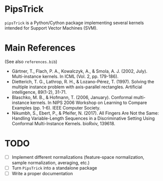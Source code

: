 # PipsTrick

`pipsTrick` is a Python/Cython package implementing several kernels intended for Support Vector Machines (SVM).

# Main References

(See also `references.bib`)

+ Gärtner, T., Flach, P. A., Kowalczyk, A., & Smola, A. J. (2002, July). Multi-instance kernels. In ICML (Vol. 2, pp. 179-186).
+ Dietterich, T. G., Lathrop, R. H., & Lozano-Pérez, T. (1997). Solving the multiple instance problem with axis-parallel rectangles. Artificial intelligence, 89(1-2), 31-71.
+ Blaschko, M. B., & Hofmann, T. (2006, January). Conformal multi-instance kernels. In NIPS 2006 Workshop on Learning to Compare Examples (pp. 1-6). IEEE Computer Society.
+ Nikumbh, S., Ebert, P., & Pfeifer, N. (2017). All Fingers Are Not the Same: Handling Variable-Length Sequences in a Discriminative Setting Using Conformal Multi-Instance Kernels. bioRxiv, 139618.

# TODO

+ [ ] Implement different normalizations (feature-space normalization, sample normalization, averaging, etc.)
+ [ ] Turn `PipsTrick` into a standalone package
+ [ ] Write a proper documentation
